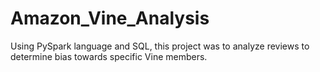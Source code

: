 # Amazon_Vine_Analysis
Using PySpark language and SQL, this project was to analyze reviews to determine bias towards specific Vine members.

